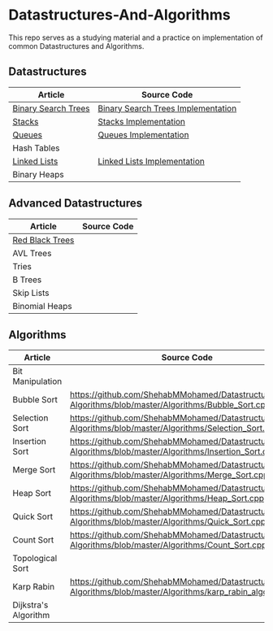 # Datastructures-And-Algorithms
This repo serves as a studying material and a practice on implementation of common Datastructures and Algorithms.

## Datastructures
|Article|Source Code|
|------|---------|
|[Binary Search Trees](https://shehabmmohamed.github.io/computer-science/2018/10/19/Binary-Search-Trees.html) | [Binary Search Trees Implementation](https://github.com/ShehabMMohamed/Datastructures-And-Algorithms/blob/master/Data%20Structures/Binary%20Search%20Trees/BinarySearchTrees.h)|
|[Stacks](https://shehabmmohamed.github.io/computer-science/2019/01/20/Stacks-&-Queues.html)| [Stacks Implementation](https://github.com/ShehabMMohamed/Datastructures-And-Algorithms/blob/master/Data%20Structures/Stacks%20and%20Queues/Stacks.h)|
|[Queues](https://shehabmmohamed.github.io/computer-science/2019/01/20/Stacks-&-Queues.html)| [Queues Implementation](https://github.com/ShehabMMohamed/Datastructures-And-Algorithms/blob/master/Data%20Structures/Stacks%20and%20Queues/Queues.h)|
|Hash Tables||
|[Linked Lists](https://shehabmmohamed.github.io/computer-science/2019/03/12/Linked-Lists.html)| [Linked Lists Implementation](https://github.com/ShehabMMohamed/Datastructures-And-Algorithms/blob/master/Data%20Structures/Linked%20Lists/LinkedLists.h)|
|Binary Heaps||


## Advanced Datastructures

|Article|Source Code|
|------|---------|
|[Red Black Trees](https://shehabmmohamed.github.io/computer-science/2019/01/24/Red-Black-Trees.html)||
|AVL Trees||
|Tries||
|B Trees||
|Skip Lists||
|Binomial Heaps||

## Algorithms

|Article|Source Code|
|------|---------|
|Bit Manipulation||
|Bubble Sort|https://github.com/ShehabMMohamed/Datastructures-And-Algorithms/blob/master/Algorithms/Bubble_Sort.cpp|
|Selection Sort|https://github.com/ShehabMMohamed/Datastructures-And-Algorithms/blob/master/Algorithms/Selection_Sort.cpp|
|Insertion Sort|https://github.com/ShehabMMohamed/Datastructures-And-Algorithms/blob/master/Algorithms/Insertion_Sort.cpp|
|Merge Sort|https://github.com/ShehabMMohamed/Datastructures-And-Algorithms/blob/master/Algorithms/Merge_Sort.cpp|
|Heap Sort|https://github.com/ShehabMMohamed/Datastructures-And-Algorithms/blob/master/Algorithms/Heap_Sort.cpp|
|Quick Sort|https://github.com/ShehabMMohamed/Datastructures-And-Algorithms/blob/master/Algorithms/Quick_Sort.cpp|
|Count Sort|https://github.com/ShehabMMohamed/Datastructures-And-Algorithms/blob/master/Algorithms/Count_Sort.cpp|
|Topological Sort||
|Karp Rabin|https://github.com/ShehabMMohamed/Datastructures-And-Algorithms/blob/master/Algorithms/karp_rabin_algorithm.cpp|
|Dijkstra's Algorithm||


